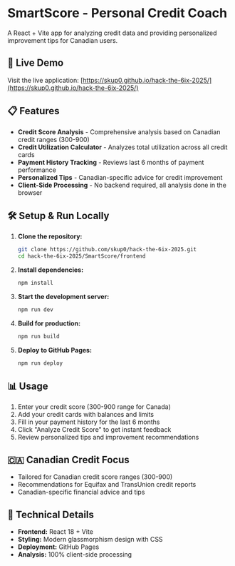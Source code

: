 # SmartScore - Personal Credit Coach

A React + Vite app for analyzing credit data and providing personalized improvement tips for Canadian users.

## 🚀 Live Demo
Visit the live application: [https://skup0.github.io/hack-the-6ix-2025/](https://skup0.github.io/hack-the-6ix-2025/)

## 📋 Features
- **Credit Score Analysis** - Comprehensive analysis based on Canadian credit ranges (300-900)
- **Credit Utilization Calculator** - Analyzes total utilization across all credit cards
- **Payment History Tracking** - Reviews last 6 months of payment performance
- **Personalized Tips** - Canadian-specific advice for credit improvement
- **Client-Side Processing** - No backend required, all analysis done in the browser

## 🛠️ Setup & Run Locally

1. **Clone the repository:**
   ```bash
   git clone https://github.com/skup0/hack-the-6ix-2025.git
   cd hack-the-6ix-2025/SmartScore/frontend
   ```

2. **Install dependencies:**
   ```bash
   npm install
   ```

3. **Start the development server:**
   ```bash
   npm run dev
   ```

4. **Build for production:**
   ```bash
   npm run build
   ```

5. **Deploy to GitHub Pages:**
   ```bash
   npm run deploy
   ```

## 📊 Usage
1. Enter your credit score (300-900 range for Canada)
2. Add your credit cards with balances and limits
3. Fill in your payment history for the last 6 months
4. Click "Analyze Credit Score" to get instant feedback
5. Review personalized tips and improvement recommendations

## 🇨🇦 Canadian Credit Focus
- Tailored for Canadian credit score ranges (300-900)
- Recommendations for Equifax and TransUnion credit reports
- Canadian-specific financial advice and tips

## 🔧 Technical Details
- **Frontend:** React 18 + Vite
- **Styling:** Modern glassmorphism design with CSS
- **Deployment:** GitHub Pages
- **Analysis:** 100% client-side processing
